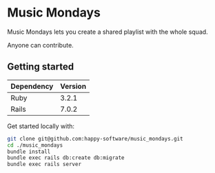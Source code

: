 # Music Mondays

Music Mondays lets you create a shared playlist with the whole squad.

Anyone can contribute.


## Getting started

| Dependency | Version |
|------------|---------|
| Ruby       | 3.2.1   |
| Rails      | 7.0.2   |

Get started locally with:

```sh
git clone git@github.com:happy-software/music_mondays.git
cd ./music_mondays
bundle install
bundle exec rails db:create db:migrate
bundle exec rails server
```
